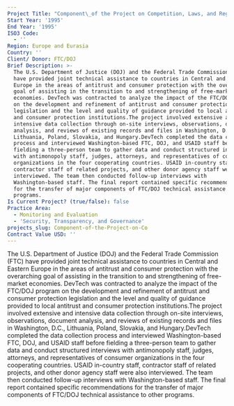 ```yaml
---
Project Title: "Component\_of the Project on Competition, Laws, and Regulations"
Start Year: '1995'
End Year: '1995'
ISO3 Code:
  - ''
Region: Europe and Eurasia
Country: ''
Client/ Donor: FTC/DOJ
Brief Description: >-
  The U.S. Department of Justice (DOJ) and the Federal Trade Commission (FTC)
  have provided joint technical assistance to countries in Central and Eastern
  Europe in the areas of antitrust and consumer protection with the overarching
  goal of assisting in the transition to and strengthening of free-market
  economies. DevTech was contracted to analyze the impact of the FTC/DOJ program
  on the development and refinement of antitrust and consumer protection
  legislation and the level and quality of guidance provided to local antitrust
  and consumer protection institutions.The project involved extensive and
  intensive data collection through on-site interviews, observations, document
  analysis, and reviews of existing records and files in Washington, D.C.,
  Lithuania, Poland, Slovakia, and Hungary.DevTech completed the data collection
  process and interviewed Washington-based FTC, DOJ, and USAID staff before
  fielding a three-person team to gather data and conduct structured interviews
  with antimonopoly staff, judges, attorneys, and representatives of consumer
  organizations in the four cooperating countries. USAID in-country staff,
  contractor staff of related projects, and other donor agency staff were also
  interviewed. The team then conducted follow-up interviews with
  Washington-based staff. The final report contained specific recommendations
  for the transfer of major components of FTC/DOJ technical assistance to other
  programs.
Is Current Project? (true/false): false
Practice Area:
  - Monitoring and Evaluation
  - 'Security, Transparency, and Governance'
projects_slug: Component-of-the-Project-on-Co
Contract Value USD: ''
---
```

The U.S. Department of Justice (DOJ) and the Federal Trade Commission (FTC) have provided joint technical assistance to countries in Central and Eastern Europe in the areas of antitrust and consumer protection with the overarching goal of assisting in the transition to and strengthening of free-market economies. DevTech was contracted to analyze the impact of the FTC/DOJ program on the development and refinement of antitrust and consumer protection legislation and the level and quality of guidance provided to local antitrust and consumer protection institutions.The project involved extensive and intensive data collection through on-site interviews, observations, document analysis, and reviews of existing records and files in Washington, D.C., Lithuania, Poland, Slovakia, and Hungary.DevTech completed the data collection process and interviewed Washington-based FTC, DOJ, and USAID staff before fielding a three-person team to gather data and conduct structured interviews with antimonopoly staff, judges, attorneys, and representatives of consumer organizations in the four cooperating countries. USAID in-country staff, contractor staff of related projects, and other donor agency staff were also interviewed. The team then conducted follow-up interviews with Washington-based staff. The final report contained specific recommendations for the transfer of major components of FTC/DOJ technical assistance to other programs.